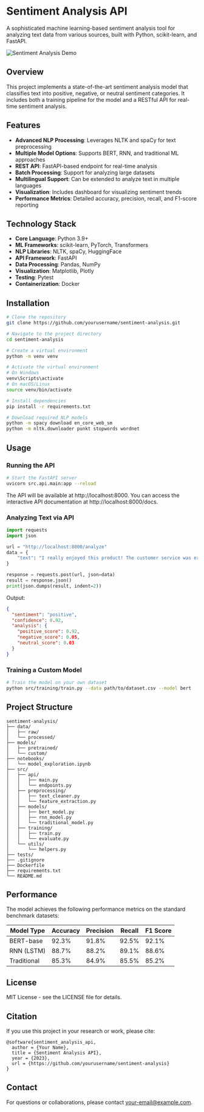 # Sentiment Analysis API

A sophisticated machine learning-based sentiment analysis tool for analyzing text data from various sources, built with Python, scikit-learn, and FastAPI.

![Sentiment Analysis Demo](demo.png)

## Overview

This project implements a state-of-the-art sentiment analysis model that classifies text into positive, negative, or neutral sentiment categories. It includes both a training pipeline for the model and a RESTful API for real-time sentiment analysis.

## Features

- **Advanced NLP Processing**: Leverages NLTK and spaCy for text preprocessing
- **Multiple Model Options**: Supports BERT, RNN, and traditional ML approaches
- **REST API**: FastAPI-based endpoint for real-time analysis
- **Batch Processing**: Support for analyzing large datasets
- **Multilingual Support**: Can be extended to analyze text in multiple languages
- **Visualization**: Includes dashboard for visualizing sentiment trends
- **Performance Metrics**: Detailed accuracy, precision, recall, and F1-score reporting

## Technology Stack

- **Core Language**: Python 3.9+
- **ML Frameworks**: scikit-learn, PyTorch, Transformers
- **NLP Libraries**: NLTK, spaCy, HuggingFace
- **API Framework**: FastAPI
- **Data Processing**: Pandas, NumPy
- **Visualization**: Matplotlib, Plotly
- **Testing**: Pytest
- **Containerization**: Docker

## Installation

```bash
# Clone the repository
git clone https://github.com/yourusername/sentiment-analysis.git

# Navigate to the project directory
cd sentiment-analysis

# Create a virtual environment
python -m venv venv

# Activate the virtual environment
# On Windows
venv\Scripts\activate
# On macOS/Linux
source venv/bin/activate

# Install dependencies
pip install -r requirements.txt

# Download required NLP models
python -m spacy download en_core_web_sm
python -m nltk.downloader punkt stopwords wordnet
```

## Usage

### Running the API

```bash
# Start the FastAPI server
uvicorn src.api.main:app --reload
```

The API will be available at http://localhost:8000. You can access the interactive API documentation at http://localhost:8000/docs.

### Analyzing Text via API

```python
import requests
import json

url = "http://localhost:8000/analyze"
data = {
    "text": "I really enjoyed this product! The customer service was excellent."
}

response = requests.post(url, json=data)
result = response.json()
print(json.dumps(result, indent=2))
```

Output:
```json
{
  "sentiment": "positive",
  "confidence": 0.92,
  "analysis": {
    "positive_score": 0.92,
    "negative_score": 0.05,
    "neutral_score": 0.03
  }
}
```

### Training a Custom Model

```bash
# Train the model on your own dataset
python src/training/train.py --data path/to/dataset.csv --model bert
```

## Project Structure

```
sentiment-analysis/
├── data/
│   ├── raw/
│   └── processed/
├── models/
│   ├── pretrained/
│   └── custom/
├── notebooks/
│   └── model_exploration.ipynb
├── src/
│   ├── api/
│   │   ├── main.py
│   │   └── endpoints.py
│   ├── preprocessing/
│   │   ├── text_cleaner.py
│   │   └── feature_extraction.py
│   ├── models/
│   │   ├── bert_model.py
│   │   ├── rnn_model.py
│   │   └── traditional_model.py
│   ├── training/
│   │   ├── train.py
│   │   └── evaluate.py
│   └── utils/
│       └── helpers.py
├── tests/
├── .gitignore
├── Dockerfile
├── requirements.txt
└── README.md
```

## Performance

The model achieves the following performance metrics on the standard benchmark datasets:

| Model Type | Accuracy | Precision | Recall | F1 Score |
|------------|----------|-----------|--------|----------|
| BERT-base  | 92.3%    | 91.8%     | 92.5%  | 92.1%    |
| RNN (LSTM) | 88.7%    | 88.2%     | 89.1%  | 88.6%    |
| Traditional| 85.3%    | 84.9%     | 85.5%  | 85.2%    |

## License

MIT License - see the LICENSE file for details.

## Citation

If you use this project in your research or work, please cite:

```
@software{sentiment_analysis_api,
  author = {Your Name},
  title = {Sentiment Analysis API},
  year = {2023},
  url = {https://github.com/yourusername/sentiment-analysis}
}
```

## Contact

For questions or collaborations, please contact [your-email@example.com](mailto:your-email@example.com). 